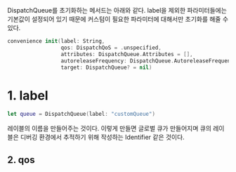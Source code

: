 DispatchQueue를 초기화하는 메서드는 아래와 같다. label을 제외한 파라미터들에는 기본값이 설정되어 있기 때문에 커스텀이 필요한 파라미터에 대해서만 초기화를 해줄 수 있다.

```swift
convenience init(label: String,
                 qos: DispatchQoS = .unspecified,
                 attributes: DispatchQueue.Attributes = [],
                 autoreleaseFrequency: DispatchQueue.AutoreleaseFrequency = .inherit,
                 target: DispatchQueue? = nil)
```

# 1. label
```swift
let queue = DispatchQueue(label: "customQueue")
```

레이블의 이름을 만들어주는 것이다. 이렇게 만들면 글로벌 큐가 만들어지며 큐의 레이블은 디버깅 환경에서 추적하기 위해 작성하는 Identifier 같은 것이다.
## 2. qos


